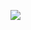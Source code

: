 ![](https://cdn.app.compendium.com/uploads/user/e7c690e8-6ff9-102a-ac6d-e4aebca50425/5ff89cbc-ea1e-4ab0-b646-877369cad553/Image/f1899cfe5dc70270ff9f55b31ee4d2af/building_a_machine_learning_application.png)
